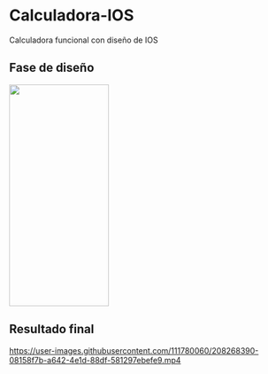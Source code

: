 # Calculadora-IOS
Calculadora funcional con diseño de IOS 

<h2> Fase de diseño </h2>
<img src="https://i.postimg.cc/cLTmvPy1/Whats-App-Image-2022-12-14-at-9-15-29-PM.jpg" width="180" height="400"/>

<h2> Resultado final </h2>

https://user-images.githubusercontent.com/111780060/208268390-08158f7b-a642-4e1d-88df-581297ebefe9.mp4
